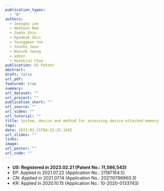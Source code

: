 ```yaml
---
publication_types:
  - "8"
authors:
  - Jeongho Lee
  - Heehyun Nam
  - Jaeho Shin
  - Hyodeok Shin
  - Younggeon Yoo
  - Younho Jeon
  - Wonseb Jeong
  - admin
  - Hyeokjun Choe
publication: US Patent
abstract: 
draft: false
url_pdf: 
featured: true
summary: 
url_dataset: ""
url_project: ""
publication_short: ""
url_source: ""
url_video: ""
url_tutorial: ""
title: System, device and method for accessing device-attached memory
tags:
date: 2023-02-21T04:22:25.169Z
url_slides: ""
links:
image:
url_poster: ""
url_code: ""
---
```

- **US: Registered in 2023.02.21 (Patent No.: 11,586,543)**
- EP: Applied in 2021.07.22 (Application No.: 21187164.5)
- CN: Applied in 2021.07.14 (Application No.: 202110796960.3)
- KR: Applied in 2020.10.15 (Application No.: 10-2020-0133743)
